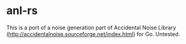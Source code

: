 # anl-rs
This is a port of a noise generation part of Accidental Noise Library (http://accidentalnoise.sourceforge.net/index.html) for Go. Untested.
